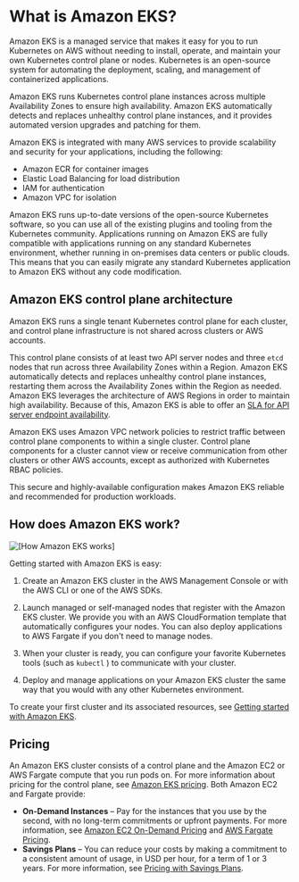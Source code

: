 # What is Amazon EKS?<a name="what-is-eks"></a>

Amazon EKS is a managed service that makes it easy for you to run Kubernetes on AWS without needing to install, operate, and maintain your own Kubernetes control plane or nodes\. Kubernetes is an open\-source system for automating the deployment, scaling, and management of containerized applications\. 

Amazon EKS runs Kubernetes control plane instances across multiple Availability Zones to ensure high availability\. Amazon EKS automatically detects and replaces unhealthy control plane instances, and it provides automated version upgrades and patching for them\.

Amazon EKS is integrated with many AWS services to provide scalability and security for your applications, including the following: 
+ Amazon ECR for container images
+ Elastic Load Balancing for load distribution
+ IAM for authentication
+ Amazon VPC for isolation

Amazon EKS runs up\-to\-date versions of the open\-source Kubernetes software, so you can use all of the existing plugins and tooling from the Kubernetes community\. Applications running on Amazon EKS are fully compatible with applications running on any standard Kubernetes environment, whether running in on\-premises data centers or public clouds\. This means that you can easily migrate any standard Kubernetes application to Amazon EKS without any code modification\.

## Amazon EKS control plane architecture<a name="eks-architecture"></a>

Amazon EKS runs a single tenant Kubernetes control plane for each cluster, and control plane infrastructure is not shared across clusters or AWS accounts\.

This control plane consists of at least two API server nodes and three `etcd` nodes that run across three Availability Zones within a Region\. Amazon EKS automatically detects and replaces unhealthy control plane instances, restarting them across the Availability Zones within the Region as needed\. Amazon EKS leverages the architecture of AWS Regions in order to maintain high availability\. Because of this, Amazon EKS is able to offer an [SLA for API server endpoint availability](http://aws.amazon.com/eks/sla)\.

Amazon EKS uses Amazon VPC network policies to restrict traffic between control plane components to within a single cluster\. Control plane components for a cluster cannot view or receive communication from other clusters or other AWS accounts, except as authorized with Kubernetes RBAC policies\.

This secure and highly\-available configuration makes Amazon EKS reliable and recommended for production workloads\.

## How does Amazon EKS work?<a name="how-eks-works"></a>

![\[How Amazon EKS works\]](http://docs.aws.amazon.com/eks/latest/userguide/images/what-is-eks.png)

Getting started with Amazon EKS is easy:

1. Create an Amazon EKS cluster in the AWS Management Console or with the AWS CLI or one of the AWS SDKs\.

1. Launch managed or self\-managed nodes that register with the Amazon EKS cluster\. We provide you with an AWS CloudFormation template that automatically configures your nodes\. You can also deploy applications to AWS Fargate if you don't need to manage nodes\.

1. When your cluster is ready, you can configure your favorite Kubernetes tools \(such as  `kubectl`  \) to communicate with your cluster\.

1. Deploy and manage applications on your Amazon EKS cluster the same way that you would with any other Kubernetes environment\.

To create your first cluster and its associated resources, see [Getting started with Amazon EKS](getting-started.md)\.

## Pricing<a name="eks-pricing"></a>

An Amazon EKS cluster consists of a control plane and the Amazon EC2 or AWS Fargate compute that you run pods on\. For more information about pricing for the control plane, see [Amazon EKS pricing](http://aws.amazon.com/eks/pricing)\. Both Amazon EC2 and Fargate provide:
+ **On\-Demand Instances** – Pay for the instances that you use by the second, with no long\-term commitments or upfront payments\. For more information, see [Amazon EC2 On\-Demand Pricing](http://aws.amazon.com/ec2/pricing/on-demand/) and [AWS Fargate Pricing](http://aws.amazon.com/fargate/pricing/)\.
+ **Savings Plans** – You can reduce your costs by making a commitment to a consistent amount of usage, in USD per hour, for a term of 1 or 3 years\. For more information, see [Pricing with Savings Plans](http://aws.amazon.com/savingsplans/pricing/)\.